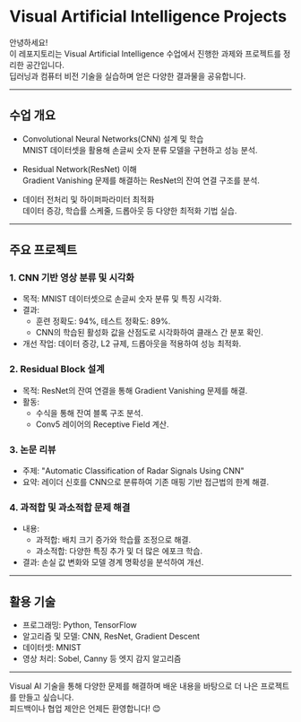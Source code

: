 # Visual Artificial Intelligence Projects

안녕하세요!  
이 레포지토리는 Visual Artificial Intelligence 수업에서 진행한 과제와 프로젝트를 정리한 공간입니다.  
딥러닝과 컴퓨터 비전 기술을 실습하며 얻은 다양한 결과물을 공유합니다.

---

## 수업 개요
- Convolutional Neural Networks(CNN) 설계 및 학습  
  MNIST 데이터셋을 활용해 손글씨 숫자 분류 모델을 구현하고 성능 분석.  

- Residual Network(ResNet) 이해  
  Gradient Vanishing 문제를 해결하는 ResNet의 잔여 연결 구조를 분석.  

- 데이터 전처리 및 하이퍼파라미터 최적화  
  데이터 증강, 학습률 스케줄, 드롭아웃 등 다양한 최적화 기법 실습.  

---

## 주요 프로젝트
### 1. CNN 기반 영상 분류 및 시각화
- 목적: MNIST 데이터셋으로 손글씨 숫자 분류 및 특징 시각화.
- 결과:
  - 훈련 정확도: 94%, 테스트 정확도: 89%.
  - CNN의 학습된 활성화 값을 산점도로 시각화하여 클래스 간 분포 확인.
- 개선 작업: 데이터 증강, L2 규제, 드롭아웃을 적용하여 성능 최적화.

### 2. Residual Block 설계
- 목적: ResNet의 잔여 연결을 통해 Gradient Vanishing 문제를 해결.
- 활동:
  - 수식을 통해 잔여 블록 구조 분석.
  - Conv5 레이어의 Receptive Field 계산.

### 3. 논문 리뷰
- 주제: "Automatic Classification of Radar Signals Using CNN"
- 요약: 레이더 신호를 CNN으로 분류하여 기존 매핑 기반 접근법의 한계 해결.

### 4. 과적합 및 과소적합 문제 해결
- 내용:
  - 과적합: 배치 크기 증가와 학습률 조정으로 해결.
  - 과소적합: 다양한 특징 추가 및 더 많은 에포크 학습.
- 결과: 손실 값 변화와 모델 경계 명확성을 분석하여 개선.

---

## 활용 기술
- 프로그래밍: Python, TensorFlow
- 알고리즘 및 모델: CNN, ResNet, Gradient Descent
- 데이터셋: MNIST
- 영상 처리: Sobel, Canny 등 엣지 감지 알고리즘

---

Visual AI 기술을 통해 다양한 문제를 해결하며 배운 내용을 바탕으로 더 나은 프로젝트를 만들고 싶습니다.  
피드백이나 협업 제안은 언제든 환영합니다! 😊
